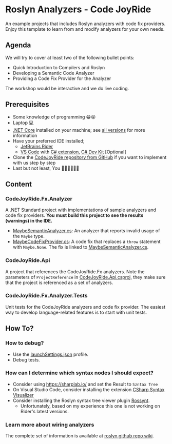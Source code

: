 # Roslyn Analyzers - Code JoyRide

An example projects that includes Roslyn analyzers with code fix providers. Enjoy this template to learn from and modify analyzers for your own needs.

## Agenda

We will try to cover at least two of the following bullet points:

- Quick Introduction to Compilers and Roslyn
- Developing a Semantic Code Analyzer
- Providing a Code Fix Provider for the Analyzer

The workshop would be interactive and we do live coding.

## Prerequisites

- Some knowledge of programming 😁😜
- Laptop 💻
- [.NET Core](https://dotnet.microsoft.com/en-us/download) installed on your machine; see [all versions](https://dotnet.microsoft.com/en-us/download/dotnet/8.0) for more information
- Have your preferred IDE installed;
    - [JetBrains Rider](https://www.jetbrains.com/rider/download/)
    - [VS Code](https://code.visualstudio.com/download) with [C# extension](https://marketplace.visualstudio.com/items?itemName=ms-dotnettools.csharp), [C# Dev Kit](https://marketplace.visualstudio.com/items?itemName=ms-dotnettools.csdevkit) [Optional]
- Clone the [CodeJoyRide repository from GitHub](https://github.com/shahab-the-guy/code-joy-ride) if you want to implement with us step by step
- Last but not least, You 👩🏻‍💻👨🏻‍💻

## Content
### CodeJoyRide.Fx.Analyzer
A .NET Standard project with implementations of sample analyzers and code fix providers.
**You must build this project to see the results (warnings) in the IDE.**

- [MaybeSemanticAnalyzer.cs](SampleSemanticAnalyzer.cs): An analyzer that reports invalid usage of the `Maybe` type.
- [MaybeCodeFixProvider.cs](SampleCodeFixProvider.cs): A code fix that replaces a `throw` statement with `Maybe.None`. The fix is linked to [MaybeSemanticAnalyzer.cs](./CodeJoyRide.Fx.Analyzer/CodeJoyRide.Fx.Analyzer/MaybeSemanticAnalyzer.cs).

### CodeJoyRide.Api
A project that references the CodeJoyRide.Fx analyzers. Note the parameters of `ProjectReference` in [CodeJoyRide.Api.csproj](CodeJoyRide.Api/CodeJoyRide.Api.csproj), they make sure that the project is referenced as a set of analyzers.

### CodeJoyRide.Fx.Analyzer.Tests
Unit tests for the CodeJoyRide analyzers and code fix provider. The easiest way to develop language-related features is to start with unit tests.

## How To?
### How to debug?
- Use the [launchSettings.json](CodeJoyRide.Fx.Analyzer/CodeJoyRide.Fx.Analyzer/Properties/launchSettings.json) profile.
- Debug tests.

### How can I determine which syntax nodes I should expect?

* Consider using https://sharplab.io/ and set the Result to `Szntax Tree`
* On Visual Studio Code, consider installing the extension [CSharp Syntax Visualizer](https://marketplace.visualstudio.com/items?itemName=ypyl.syntax-visualizer-csharp)
* Consider installing the Roslyn syntax tree viewer plugin [Rossynt](https://plugins.jetbrains.com/plugin/16902-rossynt/).
  * Unfortunately, based on my experience this one is not working on Rider's latest versions.

### Learn more about wiring analyzers
The complete set of information is available at [roslyn github repo wiki](https://github.com/dotnet/roslyn/blob/main/docs/wiki/README.md).
